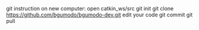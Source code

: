 git instruction on new computer:
open catkin_ws/src
git init
git clone https://github.com/bgumodo/bgumodo-dev.git
edit your code
git commit
git pull
 
